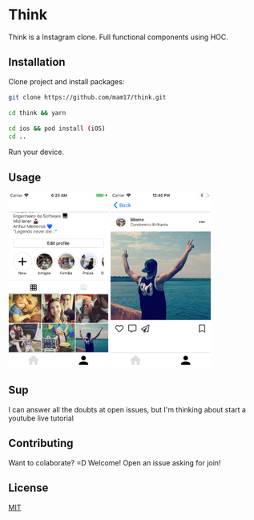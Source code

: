 # Think

Think is a Instagram clone. Full functional components using HOC.
## Installation

Clone project and install packages:

```bash
git clone https://github.com/mam17/think.git
```
```bash
cd think && yarn
```
```bash
cd ios && pod install (iOS)
cd ..
```


Run your device.

## Usage
<img src="/images/stage1.png" width="200" height="350"  > <img src="/images/stage2.png" width="200" height="350"  >

## Sup
I can answer all the doubts at open issues, but I'm thinking about start a youtube live tutorial

## Contributing
Want to colaborate? =D Welcome! Open an issue asking for join!

## License
[MIT](https://choosealicense.com/licenses/mit/)
